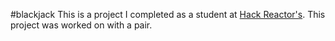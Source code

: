 #blackjack
This is a project I completed as a student at [Hack Reactor's](http://hackreactor.com). This project was worked on with a pair.